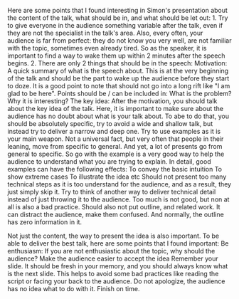 Here are some points that I found interesting in Simon's presentation about the content of the talk, what should be in, and what should be let out:
    1. Try to give everyone in the audience something variable after the talk, even if they are not the specialist in the talk's area. Also, every often, your audience is far from perfect: they do not know you very well, are not familiar with the topic, sometimes even already tired. So as the speaker, it is important to find a way to wake them up within 2 minutes after the speech begins. 
    2. There are only 2 things that should be in the speech:
Motivation: A quick summary of what is the speech about. This is at the very beginning of the talk and should be the part to wake up the audience before they start to doze. It is a good point to note that should not go into a long rift like "I am glad to be here". Points should be / can be included in:
What is the problem?
Why it is interesting?
The key idea: After the motivation, you should talk about the key idea of the talk. Here, it is important to make sure about the audience has no doubt about what is your talk about. To abe to do that, you should be absolutely specific, try to avoid a wide and shallow talk, but instead try to deliver a narrow and deep one. 
Try to use examples as it is your main weapon. Not a universal fact, but very often that people in their leaning, move from specific to general. And yet, a lot of presents go from general to specific. So go with the example is a very good way to help the audience to understand what you are trying to explain. In detail, good examples can have the following effects:
To convey the basic intuition
To show extreme cases
To illustrate the idea
etc
Should not present too many technical steps as it is too understand for the audience, and as a result, they just simply skip it. Try to think of another way to deliver technical detail instead of just throwing it to the audience. Too much is not good, but non at all is also a bad practice. 
Should also not put outline, and related work. It can distract the audience, make them confused. And normally, the outline has zero information in it. 

Not just the content, the way to present the idea is also important. To be able to deliver the best talk, here are some points that I found important:
Be enthusiasm:
If you are not enthusiastic about the topic, why should the audience?
Make the audience easier to accept the idea
Remember your slide. It should be fresh in your memory, and you should always know what is the next slide. This helps to avoid some bad practices like reading the script or facing your back to the audience.
Do not apologize, the audience has no idea what to do with it.
Finish on time. 
